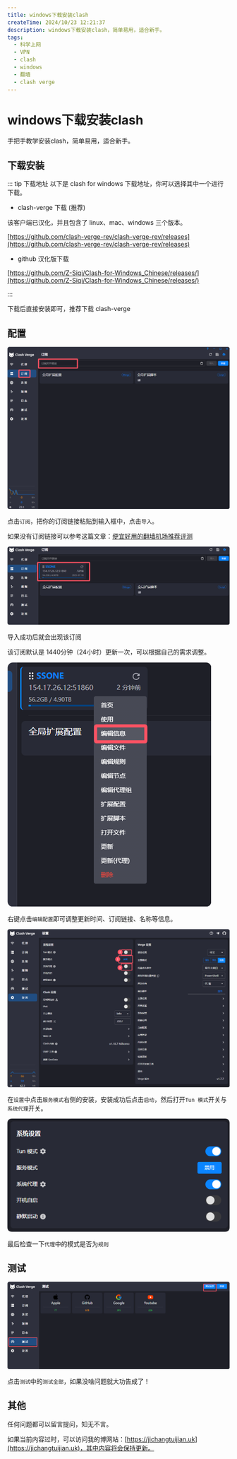```yaml
---
title: windows下载安装clash
createTime: 2024/10/23 12:21:37
description: windows下载安装clash，简单易用，适合新手。
tags:
  - 科学上网
  - VPN
  - clash
  - windows
  - 翻墙
  - clash verge
---
```

# windows下载安装clash
手把手教学安装clash，简单易用，适合新手。

<!-- more -->

## 下载安装

::: tip 下载地址
以下是 clash for windows 下载地址，你可以选择其中一个进行下载。

- clash-verge 下载 (推荐)

该客户端已汉化，并且包含了 linux、mac、windows 三个版本。

[https://github.com/clash-verge-rev/clash-verge-rev/releases](https://github.com/clash-verge-rev/clash-verge-rev/releases)

- github 汉化版下载

[https://github.com/Z-Siqi/Clash-for-Windows_Chinese/releases/](https://github.com/Z-Siqi/Clash-for-Windows_Chinese/releases/)

:::

下载后直接安装即可，推荐下载 clash-verge

## 配置

![alt text](images/windows安装clash/image.png)

点击`订阅`，把你的订阅链接粘贴到输入框中，点击`导入`。

如果没有订阅链接可以参考这篇文章：[便宜好用的翻墙机场推荐评测](https://www.ermao.net/posts/vpn)

![alt text](images/windows安装clash/image-1.png)

导入成功后就会出现该订阅

该订阅默认是 1440分钟（24小时）更新一次，可以根据自己的需求调整。

![alt text](images/windows安装clash/image-2.png)

右键点击`编辑配置`即可调整更新时间、订阅链接、名称等信息。

![alt text](images/windows安装clash/image-3.png)

在`设置`中点击`服务模式`右侧的安装，安装成功后点击`启动`，然后打开`Tun 模式`开关与`系统代理`开关。

![alt text](images/windows安装clash/image-4.png)

最后检查一下`代理`中的模式是否为`规则`

## 测试

![alt text](images/windows安装clash/image-5.png)

点击`测试`中的`测试全部`，如果没啥问题就大功告成了！

## 其他


任何问题都可以留言提问，知无不言。

如果当前内容过时，可以访问我的博网站：[https://jichangtuijian.uk](https://jichangtuijian.uk)，其中内容将会保持更新。